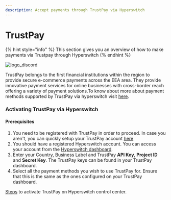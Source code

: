 ```yaml
---
description: Accept payments through TrustPay via Hyperswitch
---
```


# TrustPay

{% hint style="info" %}
This section gives you an overview of how to make payments via Trustpay through Hyperswitch
{% endhint %}

![logo\_discord](https://hyperswitch.io/icons/homePageIcons/logos/trustpayLogo.svg)

TrustPay belongs to the first financial institutions within the region to provide secure e-commerce payments across the EEA area. They provide innovative payment services for online businesses with cross-border reach offering a variety of payment solutions.To know about more about payment methods supported by TrustPay via hyperswitch visit [here](https://hyperswitch.io/pm-list).

### Activating TrustPay via Hyperswitch

#### Prerequisites

1. You need to be registered with TrustPay in order to proceed. In case you aren't, you can quickly setup your TrustPay account [here](https://www.trustpay.eu/)
2. You should have a registered Hyperswitch account. You can access your account from the [Hyperswitch dashboard](https://app.hyperswitch.io/).
3. Enter your Country, Business Label and TrustPay **API Key**, **Project ID** and **Secret Key**. The TrustPay keys can be found in your TrustPay dashboard.
4. Select all the payment methods you wish to use TrustPay for. Ensure that this is the same as the ones configured on your TrustPay dashboard.

[Steps](https://docs.hyperswitch.io/hyperswitch-cloud/connectors/activate-connector-on-hyperswitch) to activate TrustPay on Hyperswitch control center.
